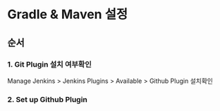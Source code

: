 # Gradle & Maven 설정

## 순서

### 1. Git Plugin 설치 여부확인
Manage Jenkins > Jenkins Plugins > Available  > Github Plugin 설치확인

### 2. Set up Github Plugin